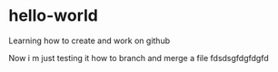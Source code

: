 # hello-world
Learning how to create and work on github

Now i m just testing it how to branch and merge a file
fdsdsgfdgfdgfd
